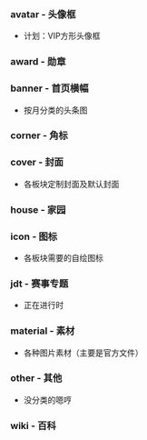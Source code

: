 ### avatar - 头像框
- 计划：VIP方形头像框
### award - 勋章
### banner - 首页横幅
- 按月分类的头条图
### corner - 角标
### cover - 封面
- 各板块定制封面及默认封面
### house - 家园
### icon - 图标
- 各板块需要的自绘图标
### jdt - 赛事专题
- 正在进行时 
### material - 素材
- 各种图片素材（主要是官方文件）
### other - 其他
- 没分类的嗯哼
### wiki - 百科